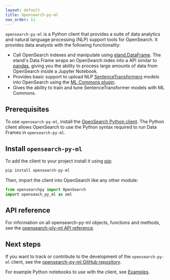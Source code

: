 ```yaml
---
layout: default
title: Opensearch-py-ml
nav_order: 11
---
```


`opensearch-py-ml` is a Python client that provides a suite of data analytics and natural language processing (NLP) support tools for OpenSearch. It provides data analysts with the following functionality:

- Call OpenSearch indexes and manipulate using [eland.DataFrame](https://eland.readthedocs.io/en/v8.3.0/reference/api/eland.DataFrame.html). The eland's Data Frame wraps an OpenSearch index into a API similar to [pandas](https://pandas.pydata.org/), giving you the ability to process large amounts of data from OpenSearch inside a Jupyter Notebook.
- Provides basic support to upload NLP [SentenceTransformers](https://www.sbert.net/) models into OpenSearch using the [ML Commons plugin]({{site.url}}{{site.baseurl}}/ml-commons-plugin/index/).
- Gives the ability to train and tune SentenceTransformer models with ML Commons.

## Prerequisites 

To use `opensearch-py-ml`, install the [OpenSearch Python client]({{site.url}}{{site.baseurl}}/clients/python#setup). The Python client allows OpenSearch to use the Python syntax required to run Data Frames in `opensearch-py-ml`.

## Install `opensearch-py-ml`

To add the client to your project install it using [pip](https://pip.pypa.io/):

```bash
pip install opensearch-py-ml
```

Then, import the client into OpenSearch like any other module:

```python
from opensearchpy import OpenSearch
import openseach_py_ml as oml
```

## API reference

For information on all opensearch-py-ml objects, functions and methods, see the [opensearch-ply-ml API reference](https://opensearch-project.github.io/opensearch-py-ml/reference/index.html).

## Next steps

If you want to track or contribute to the development of the `opensearch-py-ml` client, see the [opensearch-py-ml GitHub repository](https://github.com/opensearch-project/opensearch-py-ml).

For example Python notebooks to use with the client, see [Examples](https://opensearch-project.github.io/opensearch-py-ml/examples/index.html).